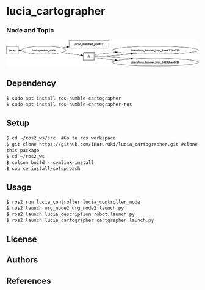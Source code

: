# lucia_cartographer
### Node and Topic
![](rosgraph.png)
## Dependency
```shell
$ sudo apt install ros-humble-cartographer
$ sudo apt install ros-humble-cartographer-ros
```
## Setup
```shell
$ cd ~/ros2_ws/src  #Go to ros workspace
$ git clone https://github.com/iHaruruki/lucia_cartographer.git #clone this package
$ cd ~/ros2_ws
$ colcon build --symlink-install
$ source install/setup.bash
```
## Usage
```shell
$ ros2 run lucia_controller lucia_controller_node
$ ros2 launch urg_node2 urg_node2.launch.py
$ ros2 launch lucia_description robot.launch.py
$ ros2 launch lucia_cartographer cartgrapher.launch.py
```
## License
## Authors
## References
